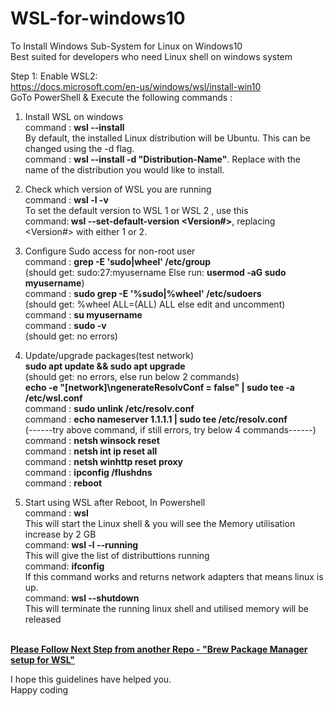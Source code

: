# WSL-for-windows10
To Install Windows Sub-System for Linux on Windows10<br>
Best suited for developers who need Linux shell on windows system<p>
Step 1:  Enable WSL2: <br>
https://docs.microsoft.com/en-us/windows/wsl/install-win10<br>
GoTo  PowerShell & Execute the following commands :<br>
  1. Install WSL on windows<br>
  command : <b>wsl --install</b><br>
  By default, the installed Linux distribution will be Ubuntu. This can be changed using the -d flag.<br>
  command : <b>wsl --install -d "Distribution-Name"</b>. Replace <Distribution Name> with the name of the distribution you would like to install.<p>

2. Check which version of WSL you are running<br>
  command : <b> wsl -l -v </b><br>
  To set the default version to WSL 1 or WSL 2 , use this <br>
  command:<b> wsl --set-default-version <Version#></b>, replacing <Version#> with either 1 or 2.<p>
  
  3. Configure Sudo access for non-root user<br>
  command : <b>grep -E 'sudo|wheel' /etc/group </b><br>
  (should get: sudo:27:myusername  Else run: <b>usermod -aG sudo myusername</b>)<br>
  command : <b>sudo grep -E '%sudo|%wheel' /etc/sudoers  </b><br>
(should get: %wheel ALL=(ALL) ALL else edit and uncomment)<br>
 command :  <b>su myusername</b><br>
 command : <b>sudo -v</b><br>
(should get: no errors)<p>
  
  4. Update/upgrade packages(test network) <br>
  <b>sudo apt update && sudo apt upgrade </b><br>
(should get: no errors, else run below 2 commands) <br>
  <b>echo -e "[network]\ngenerateResolvConf = false" | sudo tee -a /etc/wsl.conf </b><br>
  command : <b>sudo unlink /etc/resolv.conf  </b><br>
  command : <b>echo nameserver 1.1.1.1 | sudo tee /etc/resolv.conf  </b> <br>
  (------try above command, if still errors, try below 4 commands------) <br>
  command : <b>netsh winsock reset </b><br>
  command : <b>netsh int ip reset all </b> <br>
  command : <b>netsh winhttp reset proxy  </b><br>
  command : <b>ipconfig /flushdns </b><br>
  command : <b>reboot </b> <p>
  
  5. Start using WSL after Reboot, In Powershell<br>
  command :  <b> wsl</b><br>
 This will start the Linux shell & you will see the Memory utilisation increase by 2 GB <br>
  command:  <b> wsl -l --running </b><br>
  This will give the list of distributtions running <br>
  command:  <b> ifconfig </b><br>
  If this command works and returns network adapters that means linux is up. <br>
  command:  <b> wsl --shutdown </b><br>
  This will terminate the running linux shell and utilised memory will be released
  </br>
  <b><u> Please Follow Next Step from another Repo - "Brew Package Manager setup for WSL" </u></b>
  <p><p>
    I hope this guidelines have helped you.
    <br>
    Happy coding
  
